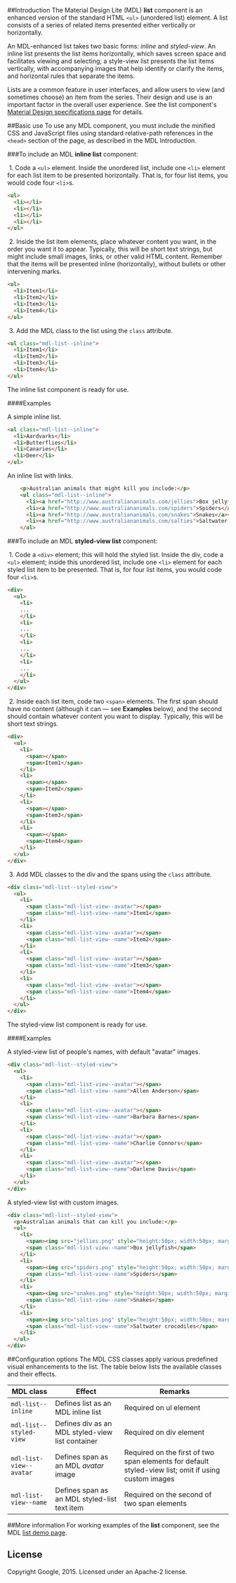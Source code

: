 ##Introduction
The Material Design Lite (MDL) **list** component is an enhanced version of the standard HTML `<ul>` (unordered list) element. A list consists of a series of related items presented either vertically or horizontally.

An MDL-enhanced list takes two basic forms: *inline* and *styled-view*. An inline list presents the list items horizontally, which saves screen space and facilitates viewing and selecting; a style-view list presents the list items vertically, with accompanying images that help identify or clarify the items, and horizontal rules that separate the items.

Lists are a common feature in user interfaces, and allow users to view (and sometimes choose) an item from the series. Their design and use is an important factor in the overall user experience. See the list component's [Material Design specifications page](http://www.google.com/design/spec/components/lists.html) for details.

##Basic use
To use any MDL component, you must include the minified CSS and JavaScript files using standard relative-path references in the `<head>` section of the page, as described in the MDL Introduction.

###To include an MDL **inline list** component:

&nbsp;1. Code a `<ul>` element. Inside the unordered list, include one `<li>` element for each list item to be presented horizontally. That is, for four list items, you would code four `<li>`s.
```html
<ul>
  <li></li>
  <li></li>
  <li></li>
  <li></li>
</ul>
```
&nbsp;2. Inside the list item elements, place whatever content you want, in the order you want it to appear. Typically, this will be short text strings, but might include small images, links, or other valid HTML content. Remember that the items will be presented inline (horizontally), without bullets or other intervening marks.
```html
<ul>
  <li>Item1</li>
  <li>Item2</li>
  <li>Item3</li>
  <li>Item4</li>
</ul>
```
&nbsp;3. Add the MDL class to the list using the `class` attribute.
```html
<ul class="mdl-list--inline">
  <li>Item1</li>
  <li>Item2</li>
  <li>Item3</li>
  <li>Item4</li>
</ul>
```

The inline list component is ready for use.

####Examples

A simple inline list.

```html
<ul class="mdl-list--inline">
  <li>Aardvarks</li>
  <li>Butterflies</li>
  <li>Canaries</li>
  <li>Deer</li>
</ul>
```

An inline list with links.

```html
    <p>Australian animals that might kill you include:</p>
    <ul class="mdl-list--inline">
      <li><a href="http://www.australiananimals.com/jellies">Box jellyfish</a></li>
      <li><a href="http://www.australiananimals.com/spiders">Spiders</a></li>
      <li><a href="http://www.australiananimals.com/snakes">Snakes</a></li>
      <li><a href="http://www.australiananimals.com/salties">Saltwater crocodiles</a></li>
    </ul>
```

###To include an MDL **styled-view list** component:

&nbsp;1. Code a `<div>` element; this will hold the styled list. Inside the div, code a `<ul>` element; inside this unordered list, include one `<li>` element for each styled list item to be presented. That is, for four list items, you would code four `<li>`s.
```html
<div>
  <ul>
    <li>
    ...
    </li>
    <li>
    ...
    </li>
    <li>
    ...
    </li>
    <li>
    ...
    </li>
  </ul>
</div>
```
&nbsp;2. Inside each list item, code two `<span>` elements. The first span should have no content (although it can &mdash; see **Examples** below), and the second should contain whatever content you want to display. Typically, this will be short text strings.
```html
<div>
  <ul>
    <li>
      <span></span>
      <span>Item1</span>
    </li>
    <li>
      <span></span>
      <span>Item2</span>
    </li>
    <li>
      <span></span>
      <span>Item3</span>
    </li>
    <li>
      <span></span>
      <span>Item4</span>
    </li>
  </ul>
</div>
```
&nbsp;3. Add MDL classes to the div and the spans using the `class` attribute.
```html
<div class="mdl-list--styled-view">
  <ul>
    <li>
      <span class="mdl-list-view--avatar"></span>
      <span class="mdl-list-view--name">Item1</span>
    </li>
    <li>
      <span class="mdl-list-view--avatar"></span>
      <span class="mdl-list-view--name">Item2</span>
    </li>
    <li>
      <span class="mdl-list-view--avatar"></span>
      <span class="mdl-list-view--name">Item3</span>
    </li>
    <li>
      <span class="mdl-list-view--avatar"></span>
      <span class="mdl-list-view--name">Item4</span>
    </li>
  </ul>
</div>
```

The styled-view list component is ready for use.

####Examples

A styled-view list of people's names, with default "avatar" images.

```html
<div class="mdl-list--styled-view">
  <ul>
    <li>
      <span class="mdl-list-view--avatar"></span>
      <span class="mdl-list-view--name">Allen Anderson</span>
    </li>
    <li>
      <span class="mdl-list-view--avatar"></span>
      <span class="mdl-list-view--name">Barbara Barnes</span>
    </li>
    <li>
      <span class="mdl-list-view--avatar"></span>
      <span class="mdl-list-view--name">Charlie Connors</span>
    </li>
    <li>
      <span class="mdl-list-view--avatar"></span>
      <span class="mdl-list-view--name">Darlene Davis</span>
    </li>
  </ul>
</div>
```

A styled-view list with custom images.

```html
<div class="mdl-list--styled-view">
  <p>Australian animals that can kill you include:</p>  
  <ul>
    <li>
      <span><img src="jellies.png" style="height:50px; width:50px; margin:10px 15px;" /></span>
      <span class="mdl-list-view--name">Box jellyfish</span>
    </li>
    <li>
      <span><img src="spiders.png" style="height:50px; width:50px; margin:10px 15px;" /></span>
      <span class="mdl-list-view--name">Spiders</span>
    </li>
    <li>
      <span><img src="snakes.png" style="height:50px; width:50px; margin:10px 15px;" /></span>
      <span class="mdl-list-view--name">Snakes</span>
    </li>
    <li>
      <span><img src="salties.png" style="height:50px; width:50px; margin:10px 15px;" /></span>
      <span class="mdl-list-view--name">Saltwater crocodiles</span>
    </li>
  </ul>
</div>
```

##Configuration options
The MDL CSS classes apply various predefined visual enhancements to the list. The table below lists the available classes and their effects.

| MDL class | Effect | Remarks |
|-----------|--------|---------|
| `mdl-list--inline` | Defines list as an MDL inline list | Required on ul element |
| `mdl-list--styled-view` | Defines div as an MDL styled-view list container | Required on div element|
| `mdl-list-view--avatar` | Defines span as an MDL *avatar* image | Required on the first of two span elements for default styled-view list; omit if using custom images |
| `mdl-list-view--name` | Defines span as an MDL styled-list text item | Required on the second of two span elements |

##More information
For working examples of the **list** component, see the MDL [list demo page](www.github.com/google/material-design-lite/src/lists/demo.html).

## License

Copyright Google, 2015. Licensed under an Apache-2 license.
